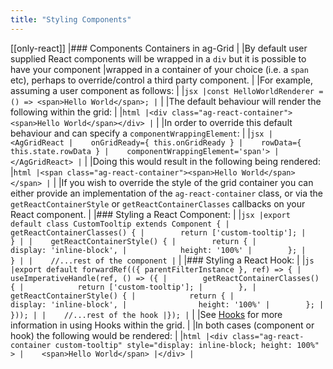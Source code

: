 ```yaml
---
title: "Styling Components"
---
```


[[only-react]]
|### Components Containers in ag-Grid
|
|By default user supplied React components will be wrapped in a `div` but it is possible to have your component
|wrapped in a container of your choice (i.e. a `span` etc), perhaps to override/control a third party component.
|
|For example, assuming a user component as follows:
|
|```jsx
|const HelloWorldRenderer = () => <span>Hello World</span>;
|```
|
|The default behaviour will render the following within the grid:
|
|```html
|<div class="ag-react-container"><span>Hello World</span></div>
|```
|
|In order to override this default behaviour and can specify a `componentWrappingElement`:
|
|```jsx
|<AgGridReact
|    onGridReady={ this.onGridReady }
|    rowData={ this.state.rowData }
|    componentWrappingElement='span'>
|</AgGridReact>
|```
|
|Doing this would result in the following being rendered:
|```html
|<span class="ag-react-container"><span>Hello World</span></span>
|```
|
|If you wish to override the style of the grid container you can either provide an implementation of the `ag-react-container` class, or via the `getReactContainerStyle` or `getReactContainerClasses` callbacks on your React component.
|
|### Styling a React Component:
|
|```jsx
|export default class CustomTooltip extends Component {
|    getReactContainerClasses() {
|        return ['custom-tooltip'];
|    }
|
|    getReactContainerStyle() {
|        return {
|            display: 'inline-block',
|            height: '100%'
|        };
|    }
|
|    //...rest of the component
|```
|
|### Styling a React Hook:
|
|```js
|export default forwardRef(({ parentFilterInstance }, ref) => {
|    useImperativeHandle(ref, () => ({
|        getReactContainerClasses() {
|            return ['custom-tooltip'];
|        },
|        getReactContainerStyle() {
|            return {
|                display: 'inline-block',
|                height: '100%'
|        };
|    }));
|
|    //...rest of the hook
|});
|```
|
|See [Hooks](../react-hooks/) for more information in using Hooks within the grid.
|
|In both cases (component or hook) the following would be rendered:
|
|```html
|<div class="ag-react-container custom-tooltip" style="display: inline-block; height: 100%" >
|    <span>Hello World</span>
|</div>
|```

